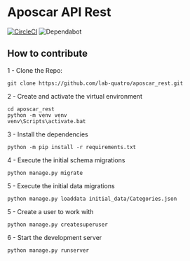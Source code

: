 # Aposcar API Rest

[![CircleCI](https://circleci.com/gh/lab-quatro/aposcar_rest.svg?style=svg)](https://app.circleci.com/pipelines/github/lab-quatro/aposcar_rest)
![Dependabot](https://badgen.net/dependabot/badge-gen/lab-quatro/aposcar_rest?icon=dependabot)

## How to contribute

1 - Clone the Repo:
```
git clone https://github.com/lab-quatro/aposcar_rest.git
```

2 - Create and activate the virtual environment

```
cd aposcar_rest
python -m venv venv
venv\Scripts\activate.bat
```

3 - Install the dependencies
```
python -m pip install -r requirements.txt
```

4 - Execute the initial schema migrations
```
python manage.py migrate
```

5 - Execute the initial data migrations
```
python manage.py loaddata initial_data/Categories.json
```

5 - Create a user to work with
```
python manage.py createsuperuser
```

6 - Start the development server
```
python manage.py runserver
```
